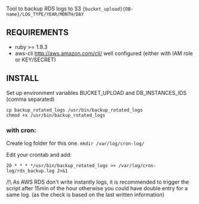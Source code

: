 Tool to backup RDS logs to S3 `{bucket_upload}{DB-name}/LOG_TYPE/YEAR/MONTH/DAY`

## REQUIREMENTS
* ruby >= 1.9.3
* aws-cli http://aws.amazon.com/cli/
well configured (either with IAM role or KEY/SECRET)

## INSTALL
Set up environment variables BUCKET_UPLOAD and DB_INSTANCES_IDS (comma separated)

```
cp backup_rotated_logs /usr/bin/backup_rotated_logs
chmod +x /usr/bin/backup_rotated_logs
```
### with cron:
Create log folder for this one.
`mkdir /var/log/cron-log/`

Edit your crontab and add:
```
20 * * * */usr/bin/backup_rotated_logs >> /var/log/cron-log/rds_backup.log 2>&1
```

/!\ As AWS RDS don't write instantly logs, it is recommended to trigger the script after 15min of the hour otherwise
you could have double entry for a same log. (as the check is based on the last written information)
